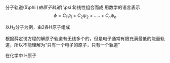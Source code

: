 分子轨道($\phi $)由原子轨道($ \psi $)线性组合而成
用数学的语言表示
$$ \phi = C_1\psi _1 + C_2\psi _2 +.....+C_n\psi _n  $$

以$H_2$分子为例，由2各H原子组成

根据薛定谔方程的解原子轨道有无线多个的，但是电子通常有限充满最低的能量轨道，所以不能理解为“只有一个电子的原子，只有一个轨道”

在化学中
H原子